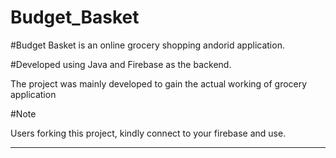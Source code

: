 # Budget_Basket

#Budget Basket is an online grocery shopping andorid application.

#Developed using Java and Firebase as the backend.

The project was mainly developed to gain the actual working of grocery application


#Note

Users forking this project, kindly connect to your firebase and use.

---------------------------------------------------------------------------------------------

